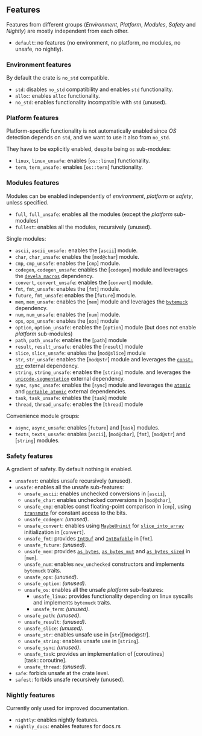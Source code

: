 ## Features
Features from different groups (*Environment*, *Platform*, *Modules*, *Safety* and *Nightly*)
are mostly independent from each other.

- `default`: no features (no environment, no platform, no modules, no unsafe, no nightly).

### Environment features
By default the crate is `no_std` compatible.
- `std`: disables `no_std` compatibility and enables `std` functionality.
- `alloc`: enables `alloc` functionality.
- `no_std`: enables functionality incompatible with `std` (unused).

### Platform features
Platform-specific functionality is not automatically enabled since *OS* detection
depends on `std`, and we want to use it also from `no_std`.

They have to be explicitly enabled, despite being `os` sub-modules:
- `linux`, `linux_unsafe`: enables [`os::linux`] functionality.
- `term`, `term_unsafe:` enables [`os::term`] functionality.

### Modules features
Modules can be enabled independently of *environment*, *platform* or *safety*, unless specified.

- `full`, `full_unsafe`: enables all the modules (except the *platform* sub-modules)
- `fullest`: enables all the modules, recursively (unused).

Single modules:
- `ascii`, `ascii_unsafe:` enables the [`ascii`] module.
- `char`, `char_unsafe`: enables the [`mod@char`] module.
- `cmp`, `cmp_unsafe`: enables the [`cmp`] module.
- `codegen`, `codegen_unsafe`: enables the [`codegen`] module
  and leverages the [`devela_macros`] dependency.
- `convert`, `convert_unsafe`: enables the [`convert`] module.
- `fmt`, `fmt_unsafe`: enables the [`fmt`] module.
- `future`, `fmt_unsafe`: enables the [`future`] module.
- `mem`, `mem_unsafe`: enables the [`mem`] module
  and leverages the [`bytemuck`] dependency.
- `num`, `num_unsafe`: enables the [`num`] module.
- `ops`, `ops_unsafe`: enables the [`ops`] module
- `option`, `option_unsafe`: enables the [`option`] module
  (but does not enable *platform* sub-modules)
- `path`, `path_unsafe`: enables the [`path`] module
- `result`, `result_unsafe`: enables the [`result`] module
- `slice`, `slice_unsafe`: enables the [`mod@slice`] module
- `str`, `str_unsafe`: enables the [`mod@str`] module
  and leverages the [`const-str`] external dependency.
- `string`, `string_unsafe`: enables the [`string`] module.
  and leverages the [`unicode-segmentation`] external dependency.
- `sync`, `sync_unsafe`: enables the [`sync`] module
  and leverages the [`atomic`] and [`portable_atomic`] external dependencies.
- `task`, `task_unsafe`: enables the [`task`] module
- `thread`, `thread_unsafe`: enables the [`thread`] module

Convenience module groups:
- `async`, `async_unsafe`: enables [`future`] and [`task`] modules.
- `texts`, `texts_unsafe`: enables [`ascii`], [`mod@char`], [`fmt`], [`mod@str`]
  and [`string`] modules.

### Safety features
A gradient of safety. By default nothing is enabled.

- `unsafest`: enables unsafe recursively (unused).
- `unsafe`: enables all the unsafe sub-features:
  - `unsafe_ascii`: enables unchecked conversions in [`ascii`],
  - `unsafe_char`: enables unchecked conversions in [`mod@char`],
  - `unsafe_cmp`: enables const floating-point comparison in [`cmp`],
       using [`transmute`] for constant access to the bits.
  - `unsafe_codegen`: *(unused)*.
  - `unsafe_convert`: enables using [`MaybeUninit`] for [`slice_into_array`]
      initialization in [`convert`].
  - `unsafe_fmt`: provides [`IntBuf`] and [`IntBufable`] in [`fmt`].
  - `unsafe_future`: *(unused)*.
  - `unsafe_mem`: provides [`as_bytes`], [`as_bytes_mut`] and [`as_bytes_sized`]
      in [`mem`].
  - `unsafe_num`: enables `new_unchecked` constructors and implements `bytemuck` traits.
  - `unsafe_ops`: *(unused)*.
  - `unsafe_option`: *(unused)*.
  - `unsafe_os`: enables all the unsafe *platform* sub-features:
    - `unsafe_linux`: provides functionality depending on linux syscalls and
         implements `bytemuck` traits.
    - `unsafe_term`: *(unused)*.
  - `unsafe_path`: *(unused)*.
  - `unsafe_result`: *(unused)*.
  - `unsafe_slice`: *(unused)*.
  - `unsafe_str`: enables unsafe use in [`str`][mod@str].
  - `unsafe_string`: enables unsafe use in [`string`].
  - `unsafe_sync`: *(unused)*.
  - `unsafe_task`: provides an implementation of [coroutines][task::coroutine].
  - `unsafe_thread`: *(unused)*.
- `safe`: forbids unsafe at the crate level.
- `safest`: forbids unsafe recursively (unused).

### Nightly features
Currently only used for improved documentation.
- `nightly`: enables nightly features.
- `nightly_docs`: enables features for docs.rs

[`IntBuf`]: fmt::IntBuf
[`IntBufable`]: fmt::IntBufAble
[`slice_into_array`]: convert::collection::slice_into_array
[`MaybeUninit`]: core::mem::MaybeUninit
[`transmute`]: core::mem::transmute
[`as_bytes`]: mem::as_bytes
[`as_bytes_mut`]: mem::as_bytes_mut
[`as_bytes_sized`]: mem::as_bytes_sized

[`atomic`]: depend::atomic
[`bytemuck`]: depend::bytemuck
[`devela_macros`]: depend::devela_macros
[`const-str`]: depend::const_str
[`portable_atomic`]: depend::portable_atomic
[`unicode-segmentation`]: depend::unicode_segmentation
